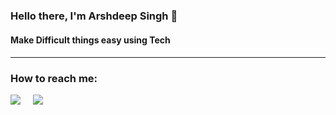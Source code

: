 <h3>Hello there, I'm Arshdeep Singh 👋</h3>
<h4>Make Difficult things easy using Tech<h4>

<hr>

<h3>How to reach me:</h3>

<a href="https://www.linkedin.com/in/iamarshdeepsingh/"><img src="https://img.shields.io/badge/linkedin-%230077B5.svg?&style=for-the-badge&logo=linkedin&logoColor=white" /></a>&nbsp;&nbsp;&nbsp;&nbsp;
<a href="mailto:singh.arshdeep1999@gmail.com"><img src="https://img.shields.io/badge/gmail-%23D14836.svg?&style=for-the-badge&logo=gmail&logoColor=white" /></a>&nbsp;&nbsp;&nbsp;&nbsp;
